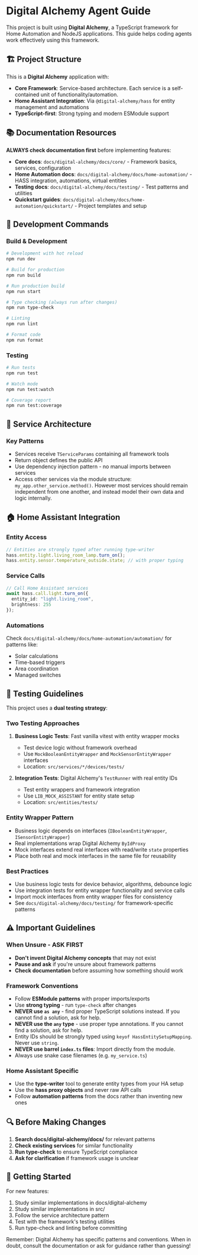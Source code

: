# Digital Alchemy Agent Guide

This project is built using **Digital Alchemy**, a TypeScript framework for Home Automation and NodeJS applications. This guide helps coding agents work effectively using this framework.

## 🏗️ Project Structure

This is a **Digital Alchemy** application with:
- **Core Framework**: Service-based architecture. Each service is a self-contained unit of functionality/automation.
- **Home Assistant Integration**: Via `@digital-alchemy/hass` for entity management and automations
- **TypeScript-first**: Strong typing and modern ESModule support

## 📚 Documentation Resources

**ALWAYS check documentation first** before implementing features:

- **Core docs**: `docs/digital-alchemy/docs/core/` - Framework basics, services, configuration
- **Home Automation docs**: `docs/digital-alchemy/docs/home-automation/` - HASS integration, automations, virtual entities
- **Testing docs**: `docs/digital-alchemy/docs/testing/` - Test patterns and utilities
- **Quickstart guides**: `docs/digital-alchemy/docs/home-automation/quickstart/` - Project templates and setup

## 🔧 Development Commands

### Build & Development
```bash
# Development with hot reload
npm run dev

# Build for production
npm run build

# Run production build
npm run start

# Type checking (always run after changes)
npm run type-check

# Linting
npm run lint

# Format code
npm run format
```

### Testing
```bash
# Run tests
npm run test

# Watch mode
npm run test:watch

# Coverage report
npm run test:coverage
```

## 🎯 Service Architecture

### Key Patterns
- Services receive `TServiceParams` containing all framework tools
- Return object defines the public API
- Use dependency injection pattern - no manual imports between services
- Access other services via the module structure: `my_app.other_service.method()`. However most services should remain independent from one another, and instead model their own data and logic internally.

## 🏠 Home Assistant Integration

### Entity Access
```typescript
// Entities are strongly typed after running type-writer
hass.entity.light.living_room_lamp.turn_on();
hass.entity.sensor.temperature_outside.state; // with proper typing
```

### Service Calls
```typescript
// Call Home Assistant services
await hass.call.light.turn_on({
  entity_id: "light.living_room",
  brightness: 255
});
```

### Automations
Check `docs/digital-alchemy/docs/home-automation/automation/` for patterns like:
- Solar calculations
- Time-based triggers  
- Area coordination
- Managed switches

## 🧪 Testing Guidelines

This project uses a **dual testing strategy**:

### Two Testing Approaches

1. **Business Logic Tests**: Fast vanilla vitest with entity wrapper mocks
   - Test device logic without framework overhead
   - Use `MockBooleanEntityWrapper` and `MockSensorEntityWrapper` interfaces
   - Location: `src/services/*/devices/tests/`

2. **Integration Tests**: Digital Alchemy's `TestRunner` with real entity IDs
   - Test entity wrappers and framework integration
   - Use `LIB_MOCK_ASSISTANT` for entity state setup
   - Location: `src/entities/tests/`

### Entity Wrapper Pattern

- Business logic depends on interfaces (`IBooleanEntityWrapper`, `ISensorEntityWrapper`)
- Real implementations wrap Digital Alchemy `ByIdProxy`
- Mock interfaces extend real interfaces with read/write `state` properties
- Place both real and mock interfaces in the same file for reusability

### Best Practices

- Use business logic tests for device behavior, algorithms, debounce logic
- Use integration tests for entity wrapper functionality and service calls
- Import mock interfaces from entity wrapper files for consistency
- See `docs/digital-alchemy/docs/testing/` for framework-specific patterns

## ⚠️ Important Guidelines

### When Unsure - ASK FIRST
- **Don't invent Digital Alchemy concepts** that may not exist
- **Pause and ask** if you're unsure about framework patterns
- **Check documentation** before assuming how something should work

### Framework Conventions
- Follow **ESModule patterns** with proper imports/exports
- Use **strong typing** - run `type-check` after changes
- **NEVER use `as any`** - find proper TypeScript solutions instead. If you cannot find a solution, ask for help.
- **NEVER use the `any` type** - use proper type annotations. If you cannot find a solution, ask for help.
- Entity IDs should be strongly typed using `keyof HassEntitySetupMapping`. Never use `string`.
- **NEVER use barrel `index.ts` files**: Import directly from the module.
- Always use snake case filenames (e.g. `my_service.ts`)


### Home Assistant Specific
- Use the **type-writer** tool to generate entity types from your HA setup
- Use the **hass proxy objects** and never raw API calls
- Follow **automation patterns** from the docs rather than inventing new ones

## 🔍 Before Making Changes

1. **Search docs/digital-alchemy/docs/** for relevant patterns
2. **Check existing services** for similar functionality  
3. **Run type-check** to ensure TypeScript compliance
4. **Ask for clarification** if framework usage is unclear

## 🚀 Getting Started

For new features:
1. Study similar implementations in docs/digital-alchemy
2. Study similar implementations in src/
3. Follow the service architecture pattern
4. Test with the framework's testing utilities
5. Run type-check and linting before committing

Remember: Digital Alchemy has specific patterns and conventions. When in doubt, consult the documentation or ask for guidance rather than guessing!
